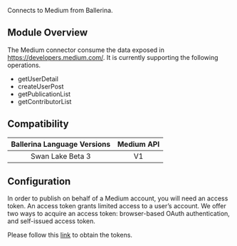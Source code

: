 Connects to Medium from Ballerina.

## Module Overview

The Medium connector consume the data exposed in https://developers.medium.com/. It is currently supporting the following operations.

- getUserDetail
- createUserPost
- getPublicationList
- getContributorList


## Compatibility

| Ballerina Language Versions  | Medium API        |
|:----------------------------:|:-----------------:|
|  Swan Lake Beta 3            |   V1              |

## Configuration

In order to publish on behalf of a Medium account, you will need an access token. An access token grants limited access to a user’s account. We offer two ways to acquire an access token: browser-based OAuth authentication, and self-issued access token.

Please follow this [link](https://github.com/Medium/medium-api-docs#2-authentication) to obtain the tokens.